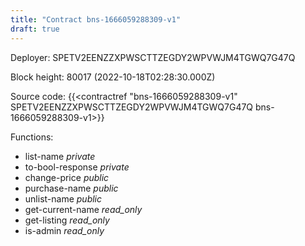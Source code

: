 ```yaml
---
title: "Contract bns-1666059288309-v1"
draft: true
---
```

Deployer: SPETV2EENZZXPWSCTTZEGDY2WPVWJM4TGWQ7G47Q


 



Block height: 80017 (2022-10-18T02:28:30.000Z)

Source code: {{<contractref "bns-1666059288309-v1" SPETV2EENZZXPWSCTTZEGDY2WPVWJM4TGWQ7G47Q bns-1666059288309-v1>}}

Functions:

* list-name _private_
* to-bool-response _private_
* change-price _public_
* purchase-name _public_
* unlist-name _public_
* get-current-name _read_only_
* get-listing _read_only_
* is-admin _read_only_
